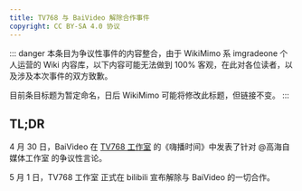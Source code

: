 ```yaml
---
title: TV768 与 BaiVideo 解除合作事件
copyright: CC BY-SA 4.0 协议
---
```


::: danger
本条目为争议性事件的内容整合，由于 WikiMimo 系 imgradeone 个人运营的 Wiki 内容库，以下内容可能无法做到 100% 客观，在此对各位读者，以及涉及本次事件的双方致歉。

目前条目标题为暂定命名，日后 WikiMimo 可能将修改此标题，但链接不变。
:::

## TL;DR

4 月 30 日，BaiVideo 在 [TV768 工作室](/tv-broadcasting/self-media/tv768-studio.md) 的《嗨播时间》中发表了针对 @高海自媒体工作室 的争议性言论。

5 月 1 日，TV768 工作室 正式在 bilibili 宣布解除与 BaiVideo 的一切合作。

<!-- 注释 -->

<!-- 回放 52:49 对应现实时间 22:45 -->